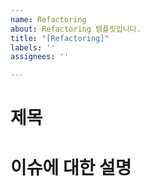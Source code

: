 ```yaml
---
name: Refactoring
about: Refactoring 템플릿입니다.
title: "[Refactoring]"
labels: ''
assignees: ''

---
```


# 제목


# 이슈에 대한 설명

